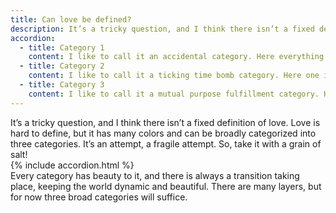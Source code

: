 ```yaml
---
title: Can love be defined?
description: It’s a tricky question, and I think there isn’t a fixed definition of love. Love is hard to define, but it has many colors and can be broadly categorized into three categories. It’s an attempt, a fragile attempt. So, take it with a grain of salt!
accordion: 
  - title: Category 1
    content: I like to call it an accidental category. Here everything is accidental. Outcomes are random, but beautiful. Here emotions are riding high. Everything is emotional, and both the partners complement each other, emotionally. There is never a dull moment. Life feels like a discovery. New discoveries are made each and every moment.
  - title: Category 2
    content: I like to call it a ticking time bomb category. Here one is running high on emotions, and other one is there to fulfill personal purpose. Nothing is in right state here, as two different ideas collide, friction is always there, ugly outcomes are observed. It’s like a ticking time bomb waiting to explode one day.
  - title: Category 3
    content: I like to call it a mutual purpose fulfillment category. Here everything is based on give and take. Although nothing new is discovered, but all the purpose are fulfilled. Its smooth, every desires are fulfilled, and life-long friends are made.
---
```


It’s a tricky question, and I think there isn’t a fixed definition of love. Love is hard to define, but it has many colors and can be broadly categorized into three categories. It’s an attempt, a fragile attempt. So, take it with a grain of salt!
<br/>
{% include accordion.html %}
<br/>
Every category has beauty to it, and there is always a transition taking place, keeping the world dynamic and beautiful. There are many layers, but for now three broad categories will suffice.
